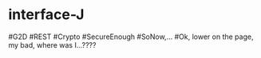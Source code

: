 # interface-J
#G2D
#REST
#Crypto
#SecureEnough
#SoNow,...
#Ok, lower on the page, my bad, where was I...????

